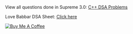 View all questions done in Supreme 3.0: [C++ DSA Problems](https://cpp-dsa-sheet.vercel.app/)

Love Babbar DSA Sheet: [Click here](https://drive.google.com/file/d/1FMdN_OCfOI0iAeDlqswCiC2DZzD4nPsb/view)

[![Buy Me A Coffee](https://img.buymeacoffee.com/button-api/?text=Buy%20me%20a%20coffee&emoji=&slug=saumyayadav&button_colour=FFDD00&font_colour=000000&font_family=Cookie&outline_colour=000000&coffee_colour=ffffff)](https://www.buymeacoffee.com/saumyayadav)
